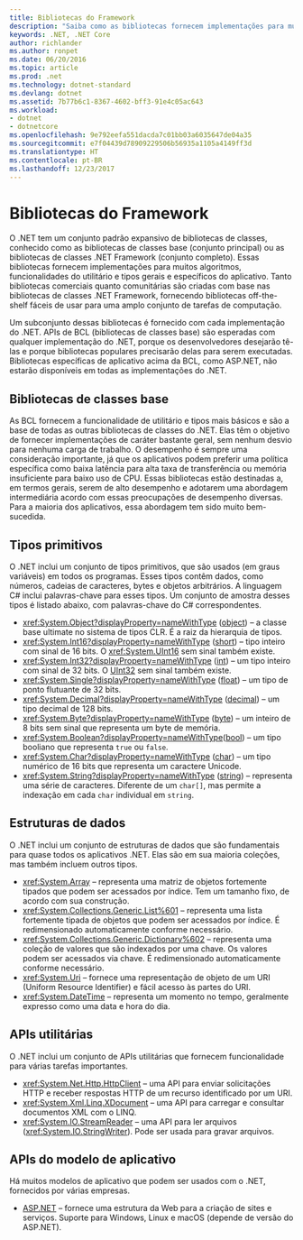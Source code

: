 ```yaml
---
title: Bibliotecas do Framework
description: "Saiba como as bibliotecas fornecem implementações para muitos algoritmos, funcionalidades do utilitário e tipos gerais e específicos do aplicativo."
keywords: .NET, .NET Core
author: richlander
ms.author: ronpet
ms.date: 06/20/2016
ms.topic: article
ms.prod: .net
ms.technology: dotnet-standard
ms.devlang: dotnet
ms.assetid: 7b77b6c1-8367-4602-bff3-91e4c05ac643
ms.workload:
- dotnet
- dotnetcore
ms.openlocfilehash: 9e792eefa551dacda7c01bb03a6035647de04a35
ms.sourcegitcommit: e7f04439d78909229506b56935a1105a4149ff3d
ms.translationtype: HT
ms.contentlocale: pt-BR
ms.lasthandoff: 12/23/2017
---
```

# <a name="framework-libraries"></a>Bibliotecas do Framework

O .NET tem um conjunto padrão expansivo de bibliotecas de classes, conhecido como as bibliotecas de classes base (conjunto principal) ou as bibliotecas de classes .NET Framework (conjunto completo). Essas bibliotecas fornecem implementações para muitos algoritmos, funcionalidades do utilitário e tipos gerais e específicos do aplicativo. Tanto bibliotecas comerciais quanto comunitárias são criadas com base nas bibliotecas de classes .NET Framework, fornecendo bibliotecas off-the-shelf fáceis de usar para uma amplo conjunto de tarefas de computação.

Um subconjunto dessas bibliotecas é fornecido com cada implementação do .NET. APIs de BCL (bibliotecas de classes base) são esperadas com qualquer implementação do .NET, porque os desenvolvedores desejarão tê-las e porque bibliotecas populares precisarão delas para serem executadas. Bibliotecas específicas de aplicativo acima da BCL, como ASP.NET, não estarão disponíveis em todas as implementações do .NET.

## <a name="base-class-libraries"></a>Bibliotecas de classes base

As BCL fornecem a funcionalidade de utilitário e tipos mais básicos e são a base de todas as outras bibliotecas de classes do .NET. Elas têm o objetivo de fornecer implementações de caráter bastante geral, sem nenhum desvio para nenhuma carga de trabalho. O desempenho é sempre uma consideração importante, já que os aplicativos podem preferir uma política específica como baixa latência para alta taxa de transferência ou memória insuficiente para baixo uso de CPU. Essas bibliotecas estão destinadas a, em termos gerais, serem de alto desempenho e adotarem uma abordagem intermediária acordo com essas preocupações de desempenho diversas. Para a maioria dos aplicativos, essa abordagem tem sido muito bem-sucedida.

## <a name="primitive-types"></a>Tipos primitivos

O .NET inclui um conjunto de tipos primitivos, que são usados (em graus variáveis) em todos os programas. Esses tipos contêm dados, como números, cadeias de caracteres, bytes e objetos arbitrários. A linguagem C# inclui palavras-chave para esses tipos. Um conjunto de amostra desses tipos é listado abaixo, com palavras-chave do C# correspondentes.

* <xref:System.Object?displayProperty=nameWithType> ([object](../csharp/language-reference/keywords/object.md)) – a classe base ultimate no sistema de tipos CLR. É a raiz da hierarquia de tipos.
* <xref:System.Int16?displayProperty=nameWithType> ([short](../csharp/language-reference/keywords/short.md)) – tipo inteiro com sinal de 16 bits. O <xref:System.UInt16> sem sinal também existe.
* <xref:System.Int32?displayProperty=nameWithType> ([int](../csharp/language-reference/keywords/int.md)) – um tipo inteiro com sinal de 32 bits. O [UInt32](../csharp/language-reference/keywords/uint.md) sem sinal também existe.
* <xref:System.Single?displayProperty=nameWithType> ([float](../csharp/language-reference/keywords/float.md)) – um tipo de ponto flutuante de 32 bits.
* <xref:System.Decimal?displayProperty=nameWithType> ([decimal](../csharp/language-reference/keywords/decimal.md)) – um tipo decimal de 128 bits.
* <xref:System.Byte?displayProperty=nameWithType> ([byte](../csharp/language-reference/keywords/byte.md)) – um inteiro de 8 bits sem sinal que representa um byte de memória.
* <xref:System.Boolean?displayProperty=nameWithType>([bool](../csharp/language-reference/keywords/bool.md)) – um tipo booliano que representa `true` ou `false`.
* <xref:System.Char?displayProperty=nameWithType> ([char](../csharp/language-reference/keywords/char.md)) – um tipo numérico de 16 bits que representa um caractere Unicode.
* <xref:System.String?displayProperty=nameWithType> ([string](../csharp/language-reference/keywords/string.md)) – representa uma série de caracteres. Diferente de um `char[]`, mas permite a indexação em cada `char` individual em `string`.

## <a name="data-structures"></a>Estruturas de dados

O .NET inclui um conjunto de estruturas de dados que são fundamentais para quase todos os aplicativos .NET.  Elas são em sua maioria coleções, mas também incluem outros tipos.

*   <xref:System.Array> – representa uma matriz de objetos fortemente tipados que podem ser acessados por índice. Tem um tamanho fixo, de acordo com sua construção.
*   <xref:System.Collections.Generic.List%601> – representa uma lista fortemente tipada de objetos que podem ser acessados por índice. É redimensionado automaticamente conforme necessário.
*   <xref:System.Collections.Generic.Dictionary%602> – representa uma coleção de valores que são indexados por uma chave. Os valores podem ser acessados via chave. É redimensionado automaticamente conforme necessário.
*   <xref:System.Uri> – fornece uma representação de objeto de um URI (Uniform Resource Identifier) e fácil acesso às partes do URI.
*   <xref:System.DateTime> – representa um momento no tempo, geralmente expresso como uma data e hora do dia.

## <a name="utility-apis"></a>APIs utilitárias

O .NET inclui um conjunto de APIs utilitárias que fornecem funcionalidade para várias tarefas importantes.

*   <xref:System.Net.Http.HttpClient> – uma API para enviar solicitações HTTP e receber respostas HTTP de um recurso identificado por um URI.
*   <xref:System.Xml.Linq.XDocument> – uma API para carregar e consultar documentos XML com o LINQ.
*   <xref:System.IO.StreamReader> – uma API para ler arquivos (<xref:System.IO.StringWriter>). Pode ser usada para gravar arquivos.

## <a name="app-model-apis"></a>APIs do modelo de aplicativo

Há muitos modelos de aplicativo que podem ser usados com o .NET, fornecidos por várias empresas.

*   [ASP.NET](http://asp.net) – fornece uma estrutura da Web para a criação de sites e serviços. Suporte para Windows, Linux e macOS (depende de versão do ASP.NET).
